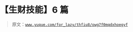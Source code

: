 # 【生财技能】6 篇

> 原文：[`www.yuque.com/for_lazy/thfiu8/owg7f0mqdxhoegyf`](https://www.yuque.com/for_lazy/thfiu8/owg7f0mqdxhoegyf)



